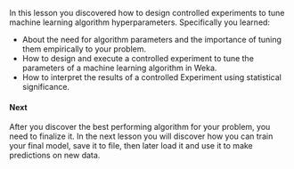 In this lesson you discovered how to design controlled experiments to tune machine learning
algorithm hyperparameters. Specifically you learned:

- About the need for algorithm parameters and the importance of tuning them empirically
to your problem.
- How to design and execute a controlled experiment to tune the parameters of a machine
learning algorithm in Weka.
- How to interpret the results of a controlled Experiment using statistical significance.

#### Next
After you discover the best performing algorithm for your problem, you need to finalize it. In
the next lesson you will discover how you can train your final model, save it to file, then later
load it and use it to make predictions on new data.